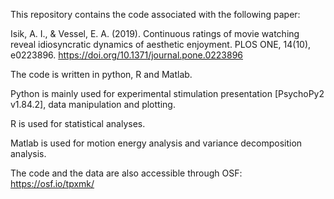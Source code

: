 This repository contains the code associated with the following paper:

Isik, A. I., & Vessel, E. A. (2019). Continuous ratings of movie watching reveal idiosyncratic dynamics of aesthetic enjoyment. PLOS ONE, 14(10), e0223896. https://doi.org/10.1371/journal.pone.0223896


The code is written in python, R and Matlab.

Python is mainly used for experimental stimulation presentation [PsychoPy2 v1.84.2],
data manipulation and plotting.

R is used for statistical analyses.

Matlab is used for motion energy analysis and variance decomposition analysis.

The code and the data are also accessible through OSF:
https://osf.io/tpxmk/
